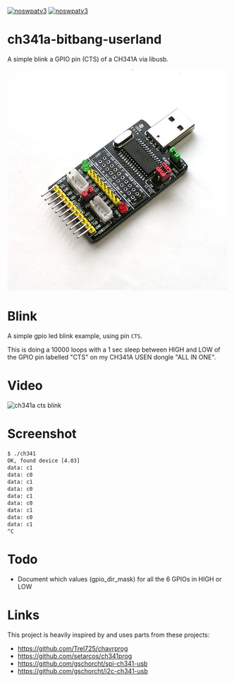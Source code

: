 [![noswpatv3](http://zoobab.wdfiles.com/local--files/start/noupcv3.jpg)](https://ffii.org/donate-now-to-save-europe-from-software-patents-says-ffii/)
[![noswpatv3](http://zoobab.wdfiles.com/local--files/start/noupcv3.jpg)](https://ffii.org/donate-now-to-save-europe-from-software-patents-says-ffii/)
# ch341a-bitbang-userland

A simple blink a GPIO pin (CTS) of a CH341A via libusb.

![ch341a usb-gpio adaptor](ch341a.jpg "ch341a usb-gpio adaptor")

# Blink

A simple gpio led blink example, using pin ```CTS```.

This is doing a 10000 loops with a 1 sec sleep between HIGH and LOW of the
GPIO pin labelled "CTS" on my CH341A USEN dongle "ALL IN ONE".

# Video

![ch341a cts blink](ch341a-blink-libusb.gif "ch341a cts blink")

# Screenshot

```
$ ./ch341
OK, found device [4.03]
data: c1
data: c0
data: c1
data: c0
data: c1
data: c0
data: c1
data: c0
data: c1
^C
```

# Todo

* Document which values (gpio_dir_mask) for all the 6 GPIOs in HIGH or LOW

# Links

This project is heavily inspired by and uses parts from these projects:

* https://github.com/Trel725/chavrprog
* https://github.com/setarcos/ch341prog
* https://github.com/gschorcht/spi-ch341-usb
* https://github.com/gschorcht/i2c-ch341-usb
